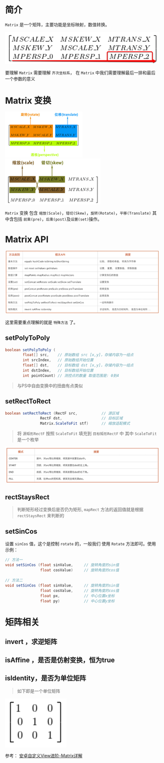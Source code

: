 # 简介

`Matrix` 是一个矩阵，主要功能是坐标映射，数值转换。

![image](../imgs/matrix/matrix.png)

要理解 `Matrix` 需要理解 `齐次坐标系`，
在 `Matrix` 中我们需要理解最后一排和最后一个参数的意义

# Matrix 变换

![image](../imgs/matrix/translate.png) <br/>
![image](../imgs/matrix/skew.png)

`Matrix` 变换 包含 `缩放(Scale)`，`错切(Skew)`，`旋转(Rotate)`，`平移(Translate)`
其中含包括 `前乘(pre)`，`后乘(post)`及`设置(set)`操作。

# Matrix API

![image](../imgs/matrix/matrix_api.png)

这里需要重点理解的就是 `特殊方法` 了。

## setPolyToPoly

```java
boolean setPolyToPoly (
        float[] src,    // 原始数组 src [x,y]，存储内容为一组点
        int srcIndex,   // 原始数组开始位置
        float[] dst,    // 目标数组 dst [x,y]，存储内容为一组点
        int dstIndex,   // 目标数组开始位置
        int pointCount) // 测控点的数量 取值范围是: 0到4
```

> 与PS中自由变换中的扭曲有点类似

## setRectToRect

```java
boolean setRectToRect (RectF src,           // 源区域
                RectF dst,                  // 目标区域
                Matrix.ScaleToFit stf)      // 缩放适配模式
```

> 将 `源矩形RectF` 按照 `ScaleToFit`  填充到 `目标矩形RectF` 中
其中 `ScaleToFit` 是一个枚举

![image](../imgs/matrix/ScaleToFit.png)

## rectStaysRect

> 判断矩形经过变换后是否仍为矩形, `mapRect` 方法的返回值就是根据 `rectStaysRect` 来判断的

## setSinCos

设置 `sinCos` 值，这个是控制 `rotate` 的，一般我们 使用 `Rotate` 方法即可。使用示例：

```java
// 方法一
void setSinCos (float sinValue,     // 旋转角度的sin值
                float cosValue)     // 旋转角度的cos值

// 方法二
void setSinCos (float sinValue,     // 旋转角度的sin值
                float cosValue,     // 旋转角度的cos值
                float px,           // 中心位置x坐标
                float py)           // 中心位置y坐标
```

# 矩阵相关

## invert ，求逆矩阵
## isAffine ，是否是仿射变换，恒为true
## isIdentity，是否为单位矩阵

> 如下即是一个单位矩阵

![image](../imgs/matrix/in_matrix.png)


参考： [安卓自定义View进阶-Matrix详解](http://www.gcssloop.com/customview/Matrix_Method)
